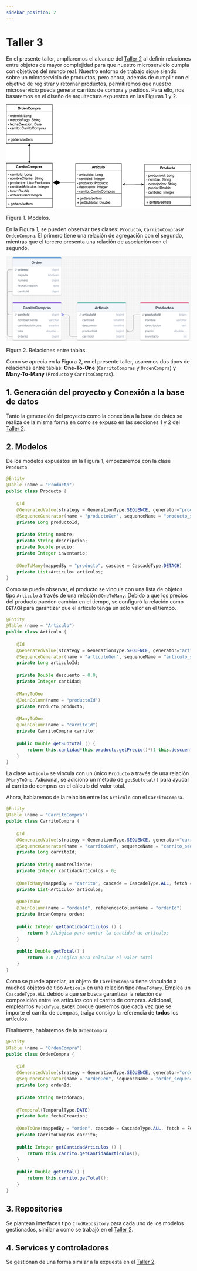 ```yaml
---
sidebar_position: 2
---
```


# Taller 3

En el presente taller, ampliaremos el alcance del [Taller 2](./taller2.md) al definir relaciones entre objetos de mayor complejidad para que nuestro microservicio cumpla con objetivos del mundo real. Nuestro entorno de trabajo sigue siendo sobre un microservicio de productos, pero ahora, además de cumplir con el objetivo de registrar y retornar productos, permitiremos que nuestro microservicio pueda generar carritos de compra y pedidos. Para ello, nos basaremos en el diseño de arquitectura expuestos en las Figuras 1 y 2.

![](../../../static/img/spring%20data/Taller3/carrito.png)

Figura 1. Modelos.

En la Figura 1, se pueden observar tres clases: `Producto`, `CarritoCompras`y `OrdenCompra`. El primero tiene una relación de agregación con el segundo, mientras que el tercero presenta una relación de asociación con el segundo.

![](../../../static/img/spring%20data/Taller3/relaciones_tablas.png)

Figura 2. Relaciones entre tablas.

Como se aprecia en la Figura 2, en el presente taller, usaremos dos tipos de relaciones entre tablas: __One-To-One__ (`CarritoCompras` y `OrdenCompra`) y __Many-To-Many__ (`Producto` y `CarritoCompras`).

## 1. Generación del proyecto y Conexión a la base de datos

Tanto la generación del proyecto como la conexión a la base de datos se realiza de la misma forma en como se expuso en las secciones 1 y 2 del [Taller 2](./taller2.md).

## 2. Modelos

De los modelos expuestos en la Figura 1, empezaremos con la clase `Producto`.

```java
@Entity
@Table (name = "Producto")
public class Producto {

    @Id
    @GeneratedValue(strategy = GenerationType.SEQUENCE, generator="productoGen")
    @SequenceGenerator(name = "productoGen", sequenceName = "producto_sequence", allocationSize = 1)
    private Long productoId;

    private String nombre;
    private String descripcion;
    private Double precio;
    private Integer inventario;

    @OneToMany(mappedBy = "producto", cascade = CascadeType.DETACH)
    private List<Articulo> articulos;
}
```

Como se puede observar, el producto se vincula con una lista de objetos tipo `Articulo` a través de una relación `@OneToMany`. Debido a que los precios del producto pueden cambiar en el tiempo, se configuró la relación como `DETACH` para garantizar que el artículo tenga un sólo valor en el tiempo.

```java
@Entity
@Table (name = "Articulo")
public class Articulo {

    @Id
    @GeneratedValue(strategy = GenerationType.SEQUENCE, generator="articuloGen")
    @SequenceGenerator(name = "articuloGen", sequenceName = "articulo_sequence", allocationSize = 1)
    private Long articuloId;

    private Double descuento = 0.0;
    private Integer cantidad;

    @ManyToOne
    @JoinColumn(name = "productoId")
    private Producto producto;

    @ManyToOne
    @JoinColumn(name = "carritoId")
    private CarritoCompra carrito;

    public Double getSubtotal () {
        return this.cantidad*this.producto.getPrecio()*(1-this.descuento);
    }
}
```

La clase `Articulo` se vincula con un único `Producto` a través de una relación `@ManyToOne`. Adicional, se adicionó un método de `getSubtotal()` para ayudar al carrito de compras en el cálculo del valor total.

Ahora, hablaremos de la relación entre los `Articulo` con el `CarritoCompra`.

```java
@Entity
@Table (name = "CarritoCompra")
public class CarritoCompra {

    @Id
    @GeneratedValue(strategy = GenerationType.SEQUENCE, generator="carritoGen")
    @SequenceGenerator(name = "carritoGen", sequenceName = "carrito_sequence", allocationSize = 1)
    private Long carritoId;

    private String nombreCliente;
    private Integer cantidadArticulos = 0;

    @OneToMany(mappedBy = "carrito", cascade = CascadeType.ALL, fetch = FetchType.EAGER)
    private List<Articulo> articulos;

    @OneToOne
    @JoinColumn(name = "ordenId", referencedColumnName = "ordenId")
    private OrdenCompra orden;

    public Integer getCantidadArticulos () {
        return 0 //Lógica para contar la cantidad de artículos
    }

    public Double getTotal() {
        return 0.0 //Lógica para calcular el valor total
    }
}
```

Como se puede apreciar, un objeto de `CarritoCompra` tiene vinculado a muchos objetos de tipo `Articulo` en una relación tipo `@OneToMany`. Emplea un `CascadeType.ALL` debido a que se busca garantizar la relación de composición entre los artículos con el carrito de compras. Adicional, empleamos `FetchType.EAGER` porque queremos que cada vez que se importe el carrito de compras, traiga consigo la referencia de __todos__ los artículos.

Finalmente, hablaremos de la `OrdenCompra`.

```java
@Entity
@Table (name = "OrdenCompra")
public class OrdenCompra {

    @Id
    @GeneratedValue(strategy = GenerationType.SEQUENCE, generator="ordenGen")
    @SequenceGenerator(name = "ordenGen", sequenceName = "orden_sequence", allocationSize = 1)
    private Long ordenId;

    private String metodoPago;

    @Temporal(TemporalType.DATE)
    private Date fechaCreacion;

    @OneToOne(mappedBy = "orden", cascade = CascadeType.ALL, fetch = FetchType.EAGER)
    private CarritoCompras carrito;

    public Integer getCantidadArticulos () {
        return this.carrito.getCantidadArticulos();
    }

    public Double getTotal() {
        return this.carrito.getTotal();
    }
}
```
## 3. Repositories

Se plantean interfaces tipo `CrudRepository` para cada uno de los modelos gestionados, similar a como se trabajó en el [Taller 2](./taller2.md). 

## 4. Services y controladores

Se gestionan de una forma similar a la expuesta en el [Taller 2](./taller2.md). 